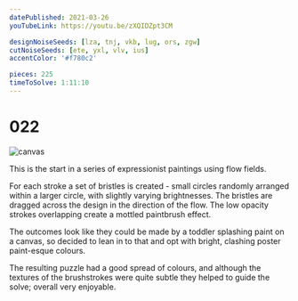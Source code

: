 ```yaml
---
datePublished: 2021-03-26
youTubeLink: https://youtu.be/zXQIDZpt3CM

designNoiseSeeds: [lza, tnj, vkb, lug, ors, zgw]
cutNoiseSeeds: [ete, yxl, vlv, ius]
accentColor: '#f780c2'

pieces: 225
timeToSolve: 1:11:10
---
```


# 022

![canvas](https://res.cloudinary.com/abstract-puzzles/image/upload/w_2000/022_lza-tnj-vkb-lug-ors-zgw_ete-yxl-vlv-ius?raw=true)

This is the start in a series of expressionist paintings using flow fields.

For each stroke a set of bristles is created - small circles randomly arranged within a larger circle, with slightly varying brightnesses. The bristles are dragged across the design in the direction of the flow. The low opacity strokes overlapping create a mottled paintbrush effect.

The outcomes look like they could be made by a toddler splashing paint on a canvas, so decided to lean in to that and opt with bright, clashing poster paint-esque colours.

The resulting puzzle had a good spread of colours, and although the textures of the brushstrokes were quite subtle they helped to guide the solve; overall very enjoyable.

